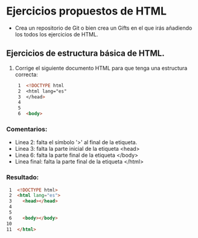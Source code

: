 # Ejercicios propuestos de HTML

   * Crea un repositorio de Git o bien crea un Gifts en el que irás añadiendo los todos los ejercicios de HTML.

## Ejercicios de estructura básica de HTML.
1. Corrige el siguiente documento HTML para que tenga una estructura correcta:
   ~~~html
    1  <!DOCTYPE html
    2  <html lang="es"
    3  </head> 
    4
    5
    6  <body>
   ~~~ 
   
###  Comentarios:

   * Linea 2: falta el símbolo '>' al final de la etiqueta.
   * Linea 3: falta la parte inicial de la etiqueta \<head>
   * Linea 6: falta la parte final de la etiqueta \</body>
   * Linea final: falta la parte final de la etiqueta \</html>
  

###  Resultado: 
   ~~~html
    1  <!DOCTYPE html>
    2  <html lang="es">
    3    <head></head>
    4
    5     
    6    <body></body>
   10
   11  </html>
   ~~~